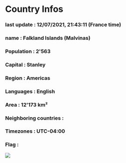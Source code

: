 # Country  Infos
### last update : 12/07/2021, 21:43:11 (France time)

### name : Falkland Islands (Malvinas)
### Population : 2'563
### Capital : Stanley
### Region : Americas
### Languages : English
### Area : 12'173 km²
### Neighboring countries : 
### Timezones : UTC-04:00

### Flag :
![](https://restcountries.eu/data/flk.svg)